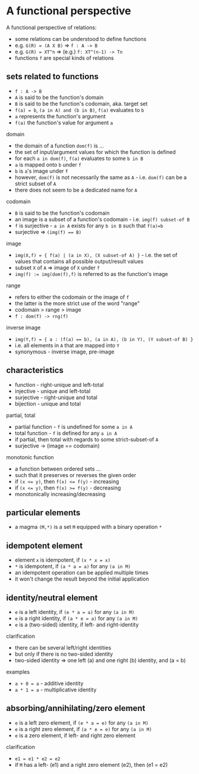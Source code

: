
<!-- ======================================================================= -->
# A functional perspective

A functional perspective of relations:

* some relations can be understood to define functions
* e.g. `G(R) = (A X B)` => `f : A -> B`
* e.g. `G(R) = XT^n` => (e.g.) `f: XT^(n-1) -> Tn`
* functions `f` are special kinds of relations

<!-- ======================================================================= -->
## sets related to functions

* `f : A -> B`
* `A` is said to be the function's domain
* `B` is said to be the function's codomain, aka. target set
* `f(a) = b`, `(a in A) and (b in B)`, `f(a)` evaluates to `b`
* `a` represents the function's argument
* `f(a)` the function's value for argument `a`

domain

* the domain of a function `dom(f)` is ...
* the set of input/argument values for which the function is defined
* for each `a in dom(f)`, `f(a)` evaluates to some `b in B`
* `a` is mapped onto `b` under `f`
* `b` is `a`'s image under `f`
* however, `dom(f)` is not necessarily the same as `A` -
  i.e. `dom(f)` can be a strict subset of `A`
* there does not seem to be a dedicated name for `A`

codomain

* `B` is said to be the function's codomain
* an image is a subset of a function's codomain - i.e. `img(f) subset-of B`
* `f` is surjective - `a in A` exists for any `b in B` such that `f(a)=b`
* surjective => `(img(f) == B)`

image

* `img(X,f) = { f(a) | (a in X), (X subset-of A) }` -
  i.e. the set of values that contains all possible output/result values
* subset `X` of `A` => image of `X` under `f`
* `img(f) := img(dom(f),f)` is referred to as the function's image

range

* refers to either the codomain or the image of `f`
* the latter is the more strict use of the word "range"
* codomain > range > image
* `f : dom(f) -> rng(f)`

inverse image

* `img(Y,f) = { a : (f(a) == b), (a in A), (b in Y), (Y subset-of B) }`
* i.e. all elements in `A` that are mapped into `Y`
* synonymous - inverse image, pre-image

<!-- ======================================================================= -->
## characteristics

* function - right-unique and left-total
* injective - unique and left-total
* surjective - right-unique and total
* bijection - unique and total

partial, total

* partial function - `f` is undefined for some `a in A`
* total function - `f` is defined for any `a in A`
* if partial, then total with regards to some strict-subset-of `A`
* surjective -> (image == codomain)

monotonic function

* a function between ordered sets ...
* such that it preserves or reverses the given order
* if `(x <= y)`, then `f(x) <= f(y)` - increasing
* if `(x <= y)`, then `f(x) >= f(y)` - decreasing
* monotonically increasing/decreasing

<!-- ======================================================================= -->
## particular elements

* a magma `(M,*)` is a set `M` equipped with a binary operation `*`

## idempotent element

* element `x` is idempotent, if `(x * x = x)`
* `*` is idempotent, if `(a * a = a)` for any `(a in M)`
* an idempotent operation can be applied multiple times
* it won't change the result beyond the initial application

## identity/neutral element

* `e` is a left identity, if `(e * a = a)` for any `(a in M)`
* `e` is a right identity, if `(a * e = a)` for any `(a in M)`
* `e` is a (two-sided) identity, if left- and right-identity

clarification

* there can be several left/right identities
* but only if there is no two-sided identity
* two-sided identity => one left (a) and one right (b) identity, and (a = b)

examples

* `a + 0 = a` - additive identity
* `a * 1 = a` - multiplicative identity

## absorbing/annihilating/zero element

* `e` is a left zero element, if `(e * a = e)` for any `(a in M)`
* `e` is a right zero element, if `(a * e = e)` for any `(a in M)`
* `e` is a zero element, if left- and right zero element

clarification

* `e1 = e1 * e2 = e2`
* if `M` has a left- (e1) and a right zero element (e2), then (e1 = e2)
